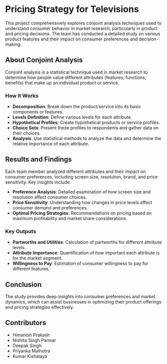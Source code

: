 # Pricing Strategy for Televisions

This project comprehensively explores conjoint analysis techniques used to understand consumer behavior in market research, particularly in product and pricing decisions. The team has conducted a detailed study on various product features and their impact on consumer preferences and decision-making.

## About Conjoint Analysis

Conjoint analysis is a statistical technique used in market research to determine how people value different attributes (features, functions, benefits) that make up an individual product or service.

### How It Works

- **Decomposition**: Break down the product/service into its basic components or features.
- **Levels Definition**: Define various levels for each attribute.
- **Hypothetical Profiles**: Create hypothetical products or service profiles.
- **Choice Sets**: Present these profiles to respondents and gather data on their choices.
- **Analysis**: Use statistical methods to analyze the data and determine the relative importance of each attribute.

## Results and Findings

Each team member analyzed different attributes and their impact on consumer preferences, including screen size, resolution, brand, and price sensitivity. Key insights include:

- **Preference Analysis**: Detailed examination of how screen size and resolution affect consumer choices.
- **Price Sensitivity**: Understanding how changes in price levels affect consumer demand and preferences.
- **Optimal Pricing Strategies**: Recommendations on pricing based on maximum profitability and market share considerations.

### Key Outputs

- **Partworths and Utilities**: Calculation of partworths for different attribute levels.
- **Attribute Importance**: Quantification of how important each attribute is for the market segment.
- **Willingness to Pay**: Estimation of consumer willingness to pay for different features.

## Conclusion

The study provides deep insights into consumer preferences and market dynamics, which can assist businesses in optimizing their product offerings and pricing strategies effectively.

## Contributors

- Himanish Prakash
- Nishita Singh Parmar
- Deepak Singh
- Priyanka Malhotra
- Kumar Kishalaya


